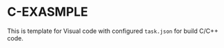 # C-EXASMPLE

This is template for Visual code with configured ```task.json``` for build C/C++ code.
